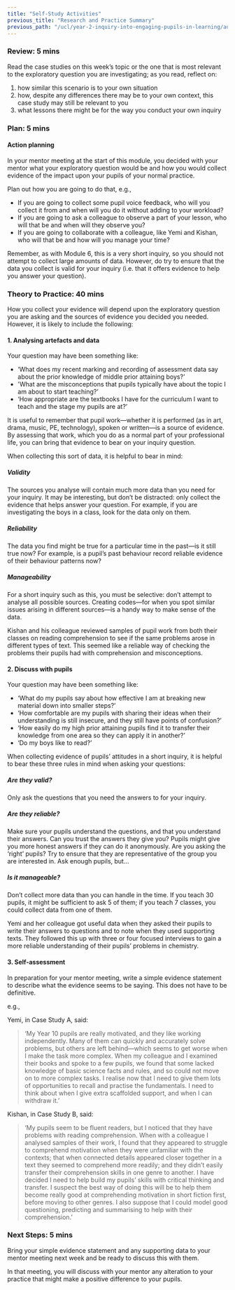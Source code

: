```yaml
---
title: "Self-Study Activities"
previous_title: "Research and Practice Summary"
previous_path: "/ucl/year-2-inquiry-into-engaging-pupils-in-learning/autumn-week-3-ect-research-and-practice-summary"
---
```


### Review: 5 mins

Read the case studies on this week’s topic or the one that is most relevant to the exploratory question you are investigating; as you read, reflect on:

1. how similar this scenario is to your own situation
2. how, despite any differences there may be to your own context, this case study may still be relevant to you
3. what lessons there might be for the way you conduct your own inquiry

### Plan: 5 mins

#### Action planning

In your mentor meeting at the start of this module, you decided with your mentor what your exploratory question would be and how you would collect evidence of the impact upon your pupils of your normal practice.

Plan out how you are going to do that, e.g.,

- If you are going to collect some pupil voice feedback, who will you collect it from and when will you do it without adding to your workload?
- If you are going to ask a colleague to observe a part of your lesson, who will that be and when will they observe you?
- If you are going to collaborate with a colleague, like Yemi and Kishan, who will that be and how will you manage your time?

Remember, as with Module 6, this is a very short inquiry, so you should not attempt to collect large amounts of data. However, do try to ensure that the data you collect is valid for your inquiry (i.e. that it offers evidence to help you answer your question).

### Theory to Practice: 40 mins

How you collect your evidence will depend upon the exploratory question you are asking and the sources of evidence you decided you needed. However, it is likely to include the following:

#### 1. Analysing artefacts and data

Your question may have been something like:

- ‘What does my recent marking and recording of assessment data say about the prior knowledge of middle prior attaining boys?’
- 'What are the misconceptions that pupils typically have about the topic I am about to start teaching?’
- ‘How appropriate are the textbooks I have for the curriculum I want to teach and the stage my pupils are at?’

It is useful to remember that pupil work—whether it is performed (as in art, drama, music, PE, technology), spoken or written—is a source of evidence. By assessing that work, which you do as a normal part of your professional life, you can bring that evidence to bear on your inquiry question.

When collecting this sort of data, it is helpful to bear in mind:

##### Validity
The sources you analyse will contain much more data than you need for your inquiry. It may be interesting, but don’t be distracted: only collect the evidence that helps answer your question. For example, if you are investigating the boys in a class, look for the data only on them.

##### Reliability
The data you find might be true for a particular time in the past—is it still true now? For example, is a pupil’s past behaviour record reliable evidence of their behaviour patterns now?

##### Manageability
For a short inquiry such as this, you must be selective: don’t attempt to analyse all possible sources. Creating codes—for when you spot similar issues arising in different sources—is a handy way to make sense of the data.

Kishan and his colleague reviewed samples of pupil work from both their classes on reading comprehension to see if the same problems arose in different types of text. This seemed like a reliable way of checking the problems their pupils had with comprehension and misconceptions.

#### 2. Discuss with pupils

Your question may have been something like:

- ‘What do my pupils say about how effective I am at breaking new material down into smaller steps?’
- ‘How comfortable are my pupils with sharing their ideas when their understanding is still insecure, and they still have points of confusion?’
- ‘How easily do my high prior attaining pupils find it to transfer their knowledge from one area so they can apply it in another?’
- ‘Do my boys like to read?’

When collecting evidence of pupils’ attitudes in a short inquiry, it is helpful to bear these three rules in mind when asking your questions:

##### Are they valid?
Only ask the questions that you need the answers to for your inquiry.

##### Are they reliable?
Make sure your pupils understand the questions, and that you understand their answers. Can you trust the answers they give you? Pupils might give you more honest answers if they can do it anonymously. Are you asking the ‘right’ pupils? Try to ensure that they are representative of the group you are interested in. Ask enough pupils, but…

##### Is it manageable?
Don’t collect more data than you can handle in the time. If you teach 30 pupils, it might be sufficient to ask 5 of them; if you teach 7 classes, you could collect data from one of them.

Yemi and her colleague got useful data when they asked their pupils to write their answers to questions and to note when they used supporting texts. They followed this up with three or four focused interviews to gain a more reliable understanding of their pupils’ problems in chemistry.

#### 3. Self-assessment

In preparation for your mentor meeting, write a simple evidence statement to describe what the evidence seems to be saying. This does not have to be definitive.

e.g.,

Yemi, in Case Study A, said:

> ‘My Year 10 pupils are really motivated, and they like working independently. Many of them can quickly and accurately solve problems, but others are left behind—which seems to get worse when I make the task more complex. When my colleague and I examined their books and spoke to a few pupils, we found that some lacked knowledge of basic science facts and rules, and so could not move on to more complex tasks. I realise now that I need to give them lots of opportunities to recall and practise the fundamentals. I need to think about when I give extra scaffolded support, and when I can withdraw it.’

Kishan, in Case Study B, said:

> ‘My pupils seem to be fluent readers, but I noticed that they have problems with reading comprehension. When with a colleague I analysed samples of their work, I found that they appeared to struggle to comprehend motivation when they were unfamiliar with the contexts; that when connected details appeared closer together in a text they seemed to comprehend more readily; and they didn’t easily transfer their comprehension skills in one genre to another. I have decided I need to help build my pupils’ skills with critical thinking and transfer. I suspect the best way of doing this will be to help them become really good at comprehending motivation in short fiction first, before moving to other genres. I also suppose that I could model good questioning, predicting and summarising to help with their comprehension.’

### Next Steps: 5 mins

Bring your simple evidence statement and any supporting data to your mentor meeting next week and be ready to discuss this with them.

In that meeting, you will discuss with your mentor any alteration to your practice that might make a positive difference to your pupils.
